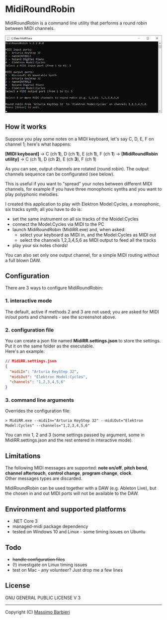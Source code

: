 MidiRoundRobin
==============
MidiRoundRobin is a command line utility that performs a round robin between MIDI channels.

![screenshot](screenshot.png)

## How it works
Suppose you play some notes on a MIDI keyboard, let's say C, D, E, F on channel 1; here's what happens:

**[MIDI keyboard]** -> C (ch **1**), D (ch **1**), E (ch **1**), F (ch **1**) -> **[MidiRoundRobin utility]** -> C (ch **1**), D (ch **2**), E (ch **3**), F (ch **1**)

As you can see, output channels are rotated (round robin). The output channels sequence can be configurated (see below).

This is useful if you want to "spread" your notes between different MIDI channels, for example if you have three monophonic synths and you want to play polyphonic melodies.

I created this application to play with Elektron Model:Cycles, a monophonic, six tracks synth; all you have to do is:

- set the same instrument on all six tracks of the Moidel:Cycles
- connect the Model:Cycles via MIDI to the PC
- launch MidiRoundRobin (MidiRR.exe) and, when asked:
	- select your keyboard as MIDI in, and the Model:Cycles as MIDI out
	- select the channels 1,2,3,4,5,6 as MIDI output to feed all the tracks
- play your six notes chords!

You can also set only one output channel, for a simple MIDI routing without a full blown DAW.

## Configuration
There are 3 ways to configure MidiRoundRobin:

### 1. interactive mode
The default, active if methods 2 and 3 are not used; you are asked for MIDI in/out ports and channels - see the screenshot above.

### 2. configuration file
You can create a json file named **MidiRR.settings.json** to store the settings. Put it on the same folder as the executable.  
Here's an example:
```json
// MidiRR.settings.json
{
  "midiIn": "Arturia KeyStep 32",
  "midiOut": "Elektron Model:Cycles",
  "channels": "1,2,3,4,5,6"
}
```

### 3. command line arguments
Overrides the configuration file:
```
> MidiRR.exe --midiIn="Arturia KeyStep 32" --midiOut="Elektron Model:Cycles" --channels="1,2,3,4,5,6"
```

You can mix 1, 2 and 3 (some settings passed by argument, some in MidiRR.settings.json and the rest entered in interactive mode).

## Limitations
The following MIDI messages are supported: **note on/off**, **pitch bend**, **channel aftertouch**, **control change**, **program change**, **clock**.  
Other messages types are discarded.

MidiRoundRobin can be used together with a DAW (e.g. Ableton Live), but the chosen in and out MIDI ports will not be available to the DAW.

## Environment and supported platforms
* .NET Core 3
* managed-midi package dependency
* tested on Windows 10 and Linux - some timing issues on Ubuntu

## Todo
- ~~handle configuration files~~
- (!) investigate on Linux timing issues
- test on Mac - any volunteer? Just drop me a few lines

## License
GNU GENERAL PUBLIC LICENSE V 3

---

Copyright (C) [Massimo Barbieri](http://www.massimobarbieri.it) 
